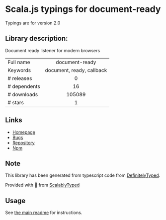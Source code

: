 
# Scala.js typings for document-ready

Typings are for version 2.0

## Library description:
Document ready listener for modern browsers

|                    |                 |
| ------------------ | :-------------: |
| Full name          | document-ready |
| Keywords           | document, ready, callback |
| # releases         | 0 |
| # dependents       | 16 |
| # downloads        | 105089 |
| # stars            | 1 |

## Links
- [Homepage](https://github.com/bendrucker/document-ready#readme)
- [Bugs](https://github.com/bendrucker/document-ready/issues)
- [Repository](https://github.com/bendrucker/document-ready)
- [Npm](https://www.npmjs.com/package/document-ready)
    


## Note
This library has been generated from typescript code from [DefinitelyTyped](https://definitelytyped.org).

Provided with :purple_heart: from [ScalablyTyped](https://github.com/oyvindberg/ScalablyTyped)

## Usage
See [the main readme](../../readme.md) for instructions.


